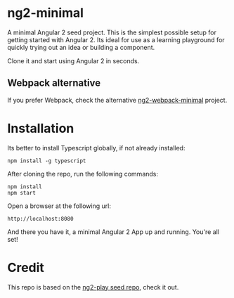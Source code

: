 # ng2-minimal
A minimal Angular 2 seed project. This is the simplest possible setup for getting started with Angular 2. Its ideal for use as a learning playground for quickly trying out an idea or building a component.

Clone it and start using Angular 2 in seconds.

## Webpack alternative
If you prefer Webpack, check the alternative [ng2-webpack-minimal](https://github.com/jhades/ng2-webpack-minimal) project.

# Installation 

Its better to install Typescript globally, if not already installed:

    npm install -g typescript

After cloning the repo, run the following commands:

    npm install
    npm start 
    
Open a browser at the following url:

    http://localhost:8080
        
And there you have it, a minimal Angular 2 App up and running. You're all set!
    
# Credit

This repo is based on the [ng2-play seed repo](https://github.com/pkozlowski-opensource/ng2-play), check it out.

